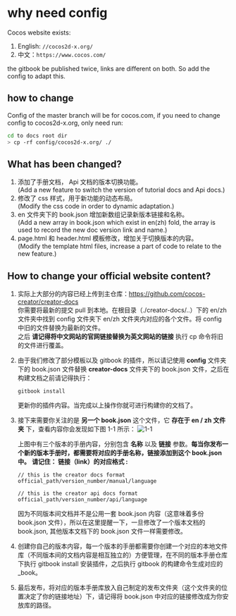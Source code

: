 # why need config

Cocos website exists:

1. English: `//cocos2d-x.org/`
1. 中文：`https://www.cocos.com/`

the gitbook be published twice, links are different on both. So add the config to adapt this.

## how to change

Config of the master branch will be for cocos.com, if you need to change config to cocos2d-x.org, only need run:

```sh
cd to docs root dir
> cp -rf config/cocos2d-x.org/ ./
```

## What has been changed?

1. 添加了手册文档， Api 文档的版本切换功能。<br>(Add a new feature to switch the version of tutorial docs and Api docs.)
2. 修改了 css 样式，用于新功能的动态布局。<br>(Modify the css code in order to dynamic adaptation.)
3. en 文件夹下的 book.json 增加新数组记录新版本链接和名称。<br>(Add a new array in book.json which exist in en(zh) fold, the array is used to record the new doc version link and name.)
4. page.html 和 header.html 模板修改，增加关于切换版本的内容。<br>(Modify the template html files, increase a part of code to relate to the new feature.)

## How to change your official website content?

1. 实际上大部分的内容已经上传到主仓库：https://github.com/cocos-creator/creator-docs <br> 你需要将最新的提交 pull 到本地。在根目录（./creator-docs/..）下的 en/zh 文件夹中找到 config 文件夹下 en/zh 文件夹内对应的各个文件。将 config 中旧的文件替换为最新的文件。<br>
之后 __请记得将中文网站的官网链接替换为英文网站的链接__ 执行 cp 命令将旧的文件进行覆盖。
2. 由于我们修改了部分模板以及 gitbook 的插件，所以请记使用 __config__ 文件夹下的 book.json 文件替换 __creator-docs__ 文件夹下的 book.json 文件，之后在构建文档之前请记得执行：
    
    ```
   gitbook install
    ```
    更新你的插件内容。当完成以上操作你就可进行构建你的文档了。 <br>
3. 接下来需要你关注的是 __另一个 book.json__ 这个文件，它 __存在于 en / zh 文件夹__ 下，查看内容你会发现如下图 1-1 所示：
![1-1](![image](https://user-images.githubusercontent.com/35832931/43818599-ed067654-9b11-11e8-84ad-913e332c77f3.png))

    上图中有三个版本的手册内容，分别包含 __名称__ 以及 __链接__ 参数。__每当你发布一个新的版本手册时，都需要将对应的手册名称，链接添加到这个 book.json 中。__
    __请记住： 链接（link）的对应格式 :__
    ```
    // this is the creator docs format
    official_path/version_number/manual/language

    // this is the creator api docs format
    official_path/version_number/api/language
    ```
    因为不同版本间文档并不是公用一套 book.json 内容（这意味着多份 book.json 文件），所以在这里提醒一下，一旦修改了一个版本文档的 book.json, 其他版本文档下的 book.json 文件一样需要修改。

4. 创建你自己的版本内容，每一个版本的手册都需要你创建一个对应的本地文件库（不同版本间的文档内容是相互独立的）方便管理，在不同的版本手册仓库下执行 gitbook install 安装插件，之后执行 gitbook 的构建命令生成对应的 _book。
5. 最后发布，将对应的版本手册库放入自己制定的发布文件夹（这个文件夹的位置决定了你的链接地址）下，请记得将 book.json 中对应的链接修改成为你安放库的路径。